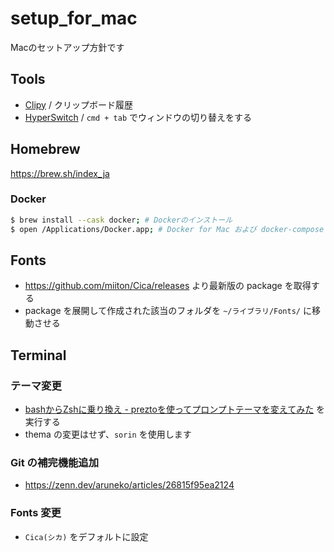 # setup_for_mac

Macのセットアップ方針です

## Tools

- [Clipy](https://clipy.softonic.jp/mac) / クリップボード履歴
- [HyperSwitch](https://bahoom.com/hyperswitch) / `cmd + tab` でウィンドウの切り替えをする


## Homebrew

https://brew.sh/index_ja

### Docker

```bash
$ brew install --cask docker; # Dockerのインストール
$ open /Applications/Docker.app; # Docker for Mac および docker-compose コマンドが入る
```

## Fonts

- https://github.com/miiton/Cica/releases より最新版の package を取得する
- package を展開して作成された該当のフォルダを `~/ライブラリ/Fonts/` に移動させる

## Terminal

### テーマ変更

- [bashからZshに乗り換え - preztoを使ってプロンプトテーマを変えてみた](https://qiita.com/gilly/items/5ff7bd7142e963cdbb9b) を実行する
- thema の変更はせず、`sorin` を使用します

### Git の補完機能追加

- https://zenn.dev/aruneko/articles/26815f95ea2124

### Fonts 変更

- `Cica(シカ)` をデフォルトに設定
